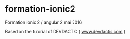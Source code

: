 # formation-ionic2
Formation ionic 2 / angular 2 mai 2016

Based on the tutorial of DEVDACTIC ( www.devdactic.com )
